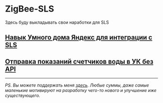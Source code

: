 # ZigBee-SLS

Здесь буду выкладывать свои наработки для SLS

## [Навык Умного дома Яндекс для интеграции с SLS](/AliceSkills/funtik/Readme.md)
## [Отправка показаний счетчиков воды в УК без API](/sendCountersToUK/Readme.md)



---

_PS. Вы можете поддержать меня [здесь](https://www.tinkoff.ru/cf/3y9klHwhFuV).  Любые суммы, даже самые маленькие мотивируют на разработку чего-то нового и улучшение иже существующего._